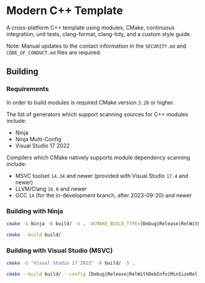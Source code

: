 # Modern C++ Template

A cross-platform C++ template using modules, CMake, continuous integration, unit tests, clang-format, clang-tidy, and a custom style guide.

Note: Manual updates to the contact information in the `SECURITY.md` and `CODE_OF_CONDUCT.md` files are required.

## Building

### Requirements

In order to build modules is required CMake version `3.28` or higher.

The list of generators which support scanning sources for C++ modules include:
 - Ninja
 - Ninja Multi-Config
 - Visual Studio 17 2022

Compilers which CMake natively supports module dependency scanning include:
 - MSVC toolset `14.34` and newer (provided with Visual  Studio  `17.4`  and newer)
 - LLVM/Clang `16.0` and newer
 - GCC `14` (for the in-development branch, after 2023-09-20) and newer

### Building with Ninja

```bash
cmake -G Ninja -B build/ -S . -DCMAKE_BUILD_TYPE=[Debug|Release|RelWithDebInfo|MinSizeRel]
```

```bash
cmake --build build/
```

### Building with Visual Studio (MSVC)

```bash
cmake -G "Visual Studio 17 2022" -B build/ -S .
```

```bash
cmake --build build/ --config [Debug|Release|RelWithDebInfo|MinSizeRel]
```
